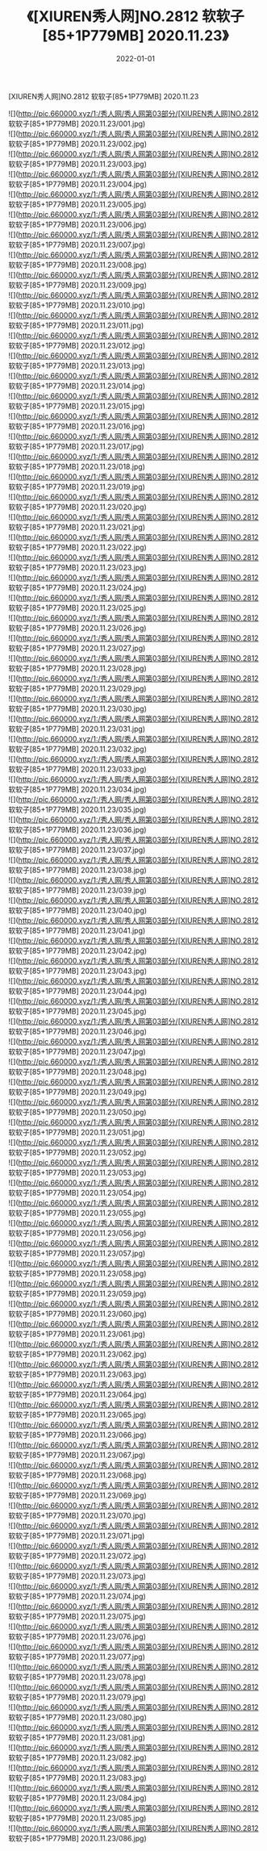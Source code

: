 ﻿---
layout: post
title:  《[XIUREN秀人网]NO.2812 软软子[85+1P779MB] 2020.11.23》
date:   2022-01-01
img: http://pic.660000.xyz/1:/秀人网/秀人网第03部分/[XIUREN秀人网]NO.2812 软软子[85+1P779MB] 2020.11.23/000.jpg
categories: [美女, 清纯, 唯美]
---

[XIUREN秀人网]NO.2812 软软子[85+1P779MB] 2020.11.23

 ![](http://pic.660000.xyz/1:/秀人网/秀人网第03部分/[XIUREN秀人网]NO.2812 软软子[85+1P779MB] 2020.11.23/001.jpg) <br>![](http://pic.660000.xyz/1:/秀人网/秀人网第03部分/[XIUREN秀人网]NO.2812 软软子[85+1P779MB] 2020.11.23/002.jpg) <br>![](http://pic.660000.xyz/1:/秀人网/秀人网第03部分/[XIUREN秀人网]NO.2812 软软子[85+1P779MB] 2020.11.23/003.jpg) <br>![](http://pic.660000.xyz/1:/秀人网/秀人网第03部分/[XIUREN秀人网]NO.2812 软软子[85+1P779MB] 2020.11.23/004.jpg) <br>![](http://pic.660000.xyz/1:/秀人网/秀人网第03部分/[XIUREN秀人网]NO.2812 软软子[85+1P779MB] 2020.11.23/005.jpg) <br>![](http://pic.660000.xyz/1:/秀人网/秀人网第03部分/[XIUREN秀人网]NO.2812 软软子[85+1P779MB] 2020.11.23/006.jpg) <br>![](http://pic.660000.xyz/1:/秀人网/秀人网第03部分/[XIUREN秀人网]NO.2812 软软子[85+1P779MB] 2020.11.23/007.jpg) <br>![](http://pic.660000.xyz/1:/秀人网/秀人网第03部分/[XIUREN秀人网]NO.2812 软软子[85+1P779MB] 2020.11.23/008.jpg) <br>![](http://pic.660000.xyz/1:/秀人网/秀人网第03部分/[XIUREN秀人网]NO.2812 软软子[85+1P779MB] 2020.11.23/009.jpg) <br>![](http://pic.660000.xyz/1:/秀人网/秀人网第03部分/[XIUREN秀人网]NO.2812 软软子[85+1P779MB] 2020.11.23/010.jpg) <br>![](http://pic.660000.xyz/1:/秀人网/秀人网第03部分/[XIUREN秀人网]NO.2812 软软子[85+1P779MB] 2020.11.23/011.jpg) <br>![](http://pic.660000.xyz/1:/秀人网/秀人网第03部分/[XIUREN秀人网]NO.2812 软软子[85+1P779MB] 2020.11.23/012.jpg) <br>![](http://pic.660000.xyz/1:/秀人网/秀人网第03部分/[XIUREN秀人网]NO.2812 软软子[85+1P779MB] 2020.11.23/013.jpg) <br>![](http://pic.660000.xyz/1:/秀人网/秀人网第03部分/[XIUREN秀人网]NO.2812 软软子[85+1P779MB] 2020.11.23/014.jpg) <br>![](http://pic.660000.xyz/1:/秀人网/秀人网第03部分/[XIUREN秀人网]NO.2812 软软子[85+1P779MB] 2020.11.23/015.jpg) <br>![](http://pic.660000.xyz/1:/秀人网/秀人网第03部分/[XIUREN秀人网]NO.2812 软软子[85+1P779MB] 2020.11.23/016.jpg) <br>![](http://pic.660000.xyz/1:/秀人网/秀人网第03部分/[XIUREN秀人网]NO.2812 软软子[85+1P779MB] 2020.11.23/017.jpg) <br>![](http://pic.660000.xyz/1:/秀人网/秀人网第03部分/[XIUREN秀人网]NO.2812 软软子[85+1P779MB] 2020.11.23/018.jpg) <br>![](http://pic.660000.xyz/1:/秀人网/秀人网第03部分/[XIUREN秀人网]NO.2812 软软子[85+1P779MB] 2020.11.23/019.jpg) <br>![](http://pic.660000.xyz/1:/秀人网/秀人网第03部分/[XIUREN秀人网]NO.2812 软软子[85+1P779MB] 2020.11.23/020.jpg) <br>![](http://pic.660000.xyz/1:/秀人网/秀人网第03部分/[XIUREN秀人网]NO.2812 软软子[85+1P779MB] 2020.11.23/021.jpg) <br>![](http://pic.660000.xyz/1:/秀人网/秀人网第03部分/[XIUREN秀人网]NO.2812 软软子[85+1P779MB] 2020.11.23/022.jpg) <br>![](http://pic.660000.xyz/1:/秀人网/秀人网第03部分/[XIUREN秀人网]NO.2812 软软子[85+1P779MB] 2020.11.23/023.jpg) <br>![](http://pic.660000.xyz/1:/秀人网/秀人网第03部分/[XIUREN秀人网]NO.2812 软软子[85+1P779MB] 2020.11.23/024.jpg) <br>![](http://pic.660000.xyz/1:/秀人网/秀人网第03部分/[XIUREN秀人网]NO.2812 软软子[85+1P779MB] 2020.11.23/025.jpg) <br>![](http://pic.660000.xyz/1:/秀人网/秀人网第03部分/[XIUREN秀人网]NO.2812 软软子[85+1P779MB] 2020.11.23/026.jpg) <br>![](http://pic.660000.xyz/1:/秀人网/秀人网第03部分/[XIUREN秀人网]NO.2812 软软子[85+1P779MB] 2020.11.23/027.jpg) <br>![](http://pic.660000.xyz/1:/秀人网/秀人网第03部分/[XIUREN秀人网]NO.2812 软软子[85+1P779MB] 2020.11.23/028.jpg) <br>![](http://pic.660000.xyz/1:/秀人网/秀人网第03部分/[XIUREN秀人网]NO.2812 软软子[85+1P779MB] 2020.11.23/029.jpg) <br>![](http://pic.660000.xyz/1:/秀人网/秀人网第03部分/[XIUREN秀人网]NO.2812 软软子[85+1P779MB] 2020.11.23/030.jpg) <br>![](http://pic.660000.xyz/1:/秀人网/秀人网第03部分/[XIUREN秀人网]NO.2812 软软子[85+1P779MB] 2020.11.23/031.jpg) <br>![](http://pic.660000.xyz/1:/秀人网/秀人网第03部分/[XIUREN秀人网]NO.2812 软软子[85+1P779MB] 2020.11.23/032.jpg) <br>![](http://pic.660000.xyz/1:/秀人网/秀人网第03部分/[XIUREN秀人网]NO.2812 软软子[85+1P779MB] 2020.11.23/033.jpg) <br>![](http://pic.660000.xyz/1:/秀人网/秀人网第03部分/[XIUREN秀人网]NO.2812 软软子[85+1P779MB] 2020.11.23/034.jpg) <br>![](http://pic.660000.xyz/1:/秀人网/秀人网第03部分/[XIUREN秀人网]NO.2812 软软子[85+1P779MB] 2020.11.23/035.jpg) <br>![](http://pic.660000.xyz/1:/秀人网/秀人网第03部分/[XIUREN秀人网]NO.2812 软软子[85+1P779MB] 2020.11.23/036.jpg) <br>![](http://pic.660000.xyz/1:/秀人网/秀人网第03部分/[XIUREN秀人网]NO.2812 软软子[85+1P779MB] 2020.11.23/037.jpg) <br>![](http://pic.660000.xyz/1:/秀人网/秀人网第03部分/[XIUREN秀人网]NO.2812 软软子[85+1P779MB] 2020.11.23/038.jpg) <br>![](http://pic.660000.xyz/1:/秀人网/秀人网第03部分/[XIUREN秀人网]NO.2812 软软子[85+1P779MB] 2020.11.23/039.jpg) <br>![](http://pic.660000.xyz/1:/秀人网/秀人网第03部分/[XIUREN秀人网]NO.2812 软软子[85+1P779MB] 2020.11.23/040.jpg) <br>![](http://pic.660000.xyz/1:/秀人网/秀人网第03部分/[XIUREN秀人网]NO.2812 软软子[85+1P779MB] 2020.11.23/041.jpg) <br>![](http://pic.660000.xyz/1:/秀人网/秀人网第03部分/[XIUREN秀人网]NO.2812 软软子[85+1P779MB] 2020.11.23/042.jpg) <br>![](http://pic.660000.xyz/1:/秀人网/秀人网第03部分/[XIUREN秀人网]NO.2812 软软子[85+1P779MB] 2020.11.23/043.jpg) <br>![](http://pic.660000.xyz/1:/秀人网/秀人网第03部分/[XIUREN秀人网]NO.2812 软软子[85+1P779MB] 2020.11.23/044.jpg) <br>![](http://pic.660000.xyz/1:/秀人网/秀人网第03部分/[XIUREN秀人网]NO.2812 软软子[85+1P779MB] 2020.11.23/045.jpg) <br>![](http://pic.660000.xyz/1:/秀人网/秀人网第03部分/[XIUREN秀人网]NO.2812 软软子[85+1P779MB] 2020.11.23/046.jpg) <br>![](http://pic.660000.xyz/1:/秀人网/秀人网第03部分/[XIUREN秀人网]NO.2812 软软子[85+1P779MB] 2020.11.23/047.jpg) <br>![](http://pic.660000.xyz/1:/秀人网/秀人网第03部分/[XIUREN秀人网]NO.2812 软软子[85+1P779MB] 2020.11.23/048.jpg) <br>![](http://pic.660000.xyz/1:/秀人网/秀人网第03部分/[XIUREN秀人网]NO.2812 软软子[85+1P779MB] 2020.11.23/049.jpg) <br>![](http://pic.660000.xyz/1:/秀人网/秀人网第03部分/[XIUREN秀人网]NO.2812 软软子[85+1P779MB] 2020.11.23/050.jpg) <br>![](http://pic.660000.xyz/1:/秀人网/秀人网第03部分/[XIUREN秀人网]NO.2812 软软子[85+1P779MB] 2020.11.23/051.jpg) <br>![](http://pic.660000.xyz/1:/秀人网/秀人网第03部分/[XIUREN秀人网]NO.2812 软软子[85+1P779MB] 2020.11.23/052.jpg) <br>![](http://pic.660000.xyz/1:/秀人网/秀人网第03部分/[XIUREN秀人网]NO.2812 软软子[85+1P779MB] 2020.11.23/053.jpg) <br>![](http://pic.660000.xyz/1:/秀人网/秀人网第03部分/[XIUREN秀人网]NO.2812 软软子[85+1P779MB] 2020.11.23/054.jpg) <br>![](http://pic.660000.xyz/1:/秀人网/秀人网第03部分/[XIUREN秀人网]NO.2812 软软子[85+1P779MB] 2020.11.23/055.jpg) <br>![](http://pic.660000.xyz/1:/秀人网/秀人网第03部分/[XIUREN秀人网]NO.2812 软软子[85+1P779MB] 2020.11.23/056.jpg) <br>![](http://pic.660000.xyz/1:/秀人网/秀人网第03部分/[XIUREN秀人网]NO.2812 软软子[85+1P779MB] 2020.11.23/057.jpg) <br>![](http://pic.660000.xyz/1:/秀人网/秀人网第03部分/[XIUREN秀人网]NO.2812 软软子[85+1P779MB] 2020.11.23/058.jpg) <br>![](http://pic.660000.xyz/1:/秀人网/秀人网第03部分/[XIUREN秀人网]NO.2812 软软子[85+1P779MB] 2020.11.23/059.jpg) <br>![](http://pic.660000.xyz/1:/秀人网/秀人网第03部分/[XIUREN秀人网]NO.2812 软软子[85+1P779MB] 2020.11.23/060.jpg) <br>![](http://pic.660000.xyz/1:/秀人网/秀人网第03部分/[XIUREN秀人网]NO.2812 软软子[85+1P779MB] 2020.11.23/061.jpg) <br>![](http://pic.660000.xyz/1:/秀人网/秀人网第03部分/[XIUREN秀人网]NO.2812 软软子[85+1P779MB] 2020.11.23/062.jpg) <br>![](http://pic.660000.xyz/1:/秀人网/秀人网第03部分/[XIUREN秀人网]NO.2812 软软子[85+1P779MB] 2020.11.23/063.jpg) <br>![](http://pic.660000.xyz/1:/秀人网/秀人网第03部分/[XIUREN秀人网]NO.2812 软软子[85+1P779MB] 2020.11.23/064.jpg) <br>![](http://pic.660000.xyz/1:/秀人网/秀人网第03部分/[XIUREN秀人网]NO.2812 软软子[85+1P779MB] 2020.11.23/065.jpg) <br>![](http://pic.660000.xyz/1:/秀人网/秀人网第03部分/[XIUREN秀人网]NO.2812 软软子[85+1P779MB] 2020.11.23/066.jpg) <br>![](http://pic.660000.xyz/1:/秀人网/秀人网第03部分/[XIUREN秀人网]NO.2812 软软子[85+1P779MB] 2020.11.23/067.jpg) <br>![](http://pic.660000.xyz/1:/秀人网/秀人网第03部分/[XIUREN秀人网]NO.2812 软软子[85+1P779MB] 2020.11.23/068.jpg) <br>![](http://pic.660000.xyz/1:/秀人网/秀人网第03部分/[XIUREN秀人网]NO.2812 软软子[85+1P779MB] 2020.11.23/069.jpg) <br>![](http://pic.660000.xyz/1:/秀人网/秀人网第03部分/[XIUREN秀人网]NO.2812 软软子[85+1P779MB] 2020.11.23/070.jpg) <br>![](http://pic.660000.xyz/1:/秀人网/秀人网第03部分/[XIUREN秀人网]NO.2812 软软子[85+1P779MB] 2020.11.23/071.jpg) <br>![](http://pic.660000.xyz/1:/秀人网/秀人网第03部分/[XIUREN秀人网]NO.2812 软软子[85+1P779MB] 2020.11.23/072.jpg) <br>![](http://pic.660000.xyz/1:/秀人网/秀人网第03部分/[XIUREN秀人网]NO.2812 软软子[85+1P779MB] 2020.11.23/073.jpg) <br>![](http://pic.660000.xyz/1:/秀人网/秀人网第03部分/[XIUREN秀人网]NO.2812 软软子[85+1P779MB] 2020.11.23/074.jpg) <br>![](http://pic.660000.xyz/1:/秀人网/秀人网第03部分/[XIUREN秀人网]NO.2812 软软子[85+1P779MB] 2020.11.23/075.jpg) <br>![](http://pic.660000.xyz/1:/秀人网/秀人网第03部分/[XIUREN秀人网]NO.2812 软软子[85+1P779MB] 2020.11.23/076.jpg) <br>![](http://pic.660000.xyz/1:/秀人网/秀人网第03部分/[XIUREN秀人网]NO.2812 软软子[85+1P779MB] 2020.11.23/077.jpg) <br>![](http://pic.660000.xyz/1:/秀人网/秀人网第03部分/[XIUREN秀人网]NO.2812 软软子[85+1P779MB] 2020.11.23/078.jpg) <br>![](http://pic.660000.xyz/1:/秀人网/秀人网第03部分/[XIUREN秀人网]NO.2812 软软子[85+1P779MB] 2020.11.23/079.jpg) <br>![](http://pic.660000.xyz/1:/秀人网/秀人网第03部分/[XIUREN秀人网]NO.2812 软软子[85+1P779MB] 2020.11.23/080.jpg) <br>![](http://pic.660000.xyz/1:/秀人网/秀人网第03部分/[XIUREN秀人网]NO.2812 软软子[85+1P779MB] 2020.11.23/081.jpg) <br>![](http://pic.660000.xyz/1:/秀人网/秀人网第03部分/[XIUREN秀人网]NO.2812 软软子[85+1P779MB] 2020.11.23/082.jpg) <br>![](http://pic.660000.xyz/1:/秀人网/秀人网第03部分/[XIUREN秀人网]NO.2812 软软子[85+1P779MB] 2020.11.23/083.jpg) <br>![](http://pic.660000.xyz/1:/秀人网/秀人网第03部分/[XIUREN秀人网]NO.2812 软软子[85+1P779MB] 2020.11.23/084.jpg) <br>![](http://pic.660000.xyz/1:/秀人网/秀人网第03部分/[XIUREN秀人网]NO.2812 软软子[85+1P779MB] 2020.11.23/085.jpg) <br>![](http://pic.660000.xyz/1:/秀人网/秀人网第03部分/[XIUREN秀人网]NO.2812 软软子[85+1P779MB] 2020.11.23/086.jpg) <br>